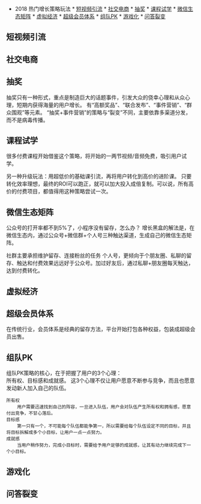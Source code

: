 * 2018 热门增长策略玩法
      * [短视频引流](#短视频引流)
      * [社交电商](#社交电商)
      * [抽奖](#抽奖)
      * [课程试学](#课程试学)
      * [微信生态矩阵](#微信生态矩阵)
      * [虚拟经济](#虚拟经济)
      * [超级会员体系](#超级会员体系)
      * [组队PK](#组队pk)
      * [游戏化](#游戏化)
      * [问答裂变](#问答裂变)

## 短视频引流

## 社交电商

## 抽奖

抽奖只有一种形式，重点是制造巨大的话题事件，引发大众的侥幸心理和从众心理，短期内获得海量的用户增长。
有“高额奖品”、“联合发布”、“事件营销”、“群众围观”等元素。
“抽奖+事件营销”的策略与“裂变”不同，主要依靠多渠道分发，而不是病毒传播。

## 课程试学

很多付费课程开始借鉴这个策略，将开始的一两节视频/音频免费，吸引用户试学。  

另一种升级玩法：用超低价的基础课引流，再将用户转化到高价的进阶课。
只要转化效率理想，最终的ROI可以跑正，就可以加大投入成倍复制。可以说，所有高价的付费项目，都值得用这种策略尝试一次。

## 微信生态矩阵

公众号的打开率都不到5%了，小程序没有留存，怎么办？
增长黑盒的解法是，在微信生态内，通过公众号+微信群+个人号三种触达渠道，生成自己的微信生态矩阵。

社群主要承担维护留存、连接粉丝的任务
个人号，更倾向于个朋友圈、私聊的留存、触达和付费效果远远好于公众号。加过好友后，通过私聊+朋友圈每天触达，达到付费转化。

## 虚拟经济

## 超级会员体系

在传统行业，会员体系是经典的留存方法，平台开始打包各种权益，包装成超级会员出售。

## 组队PK
组队PK策略的核心，在于把握了用户的3个心理：  
所有权、目标感和成就感。
这3个心理不仅让用户愿意不断参与竞争，而且也愿意发动新人加入自己的队伍。
```text
所有权
	用户需要迅速找到自己的阵容，一旦进入队伍，用户会对队伍产生所有权和拥有感，愿意付出竞争，不甘心落后。
目标感
	第一只有一个，不可能每个队伍都能争第一，所以需要给每个队伍设定不同的目标，并且将目标拆解成多个小目标，让用户一点一点努力。
成就感
	当用户稍作努力，完成小目标时，需要给予用户足够的成就感，让其有动力继续完成下一个小目标。
```

## 游戏化

## 问答裂变
